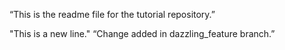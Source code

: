 “This is the readme file for the tutorial repository.”

"This is a new line."
“Change added in dazzling_feature branch.”